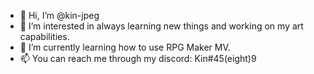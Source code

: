 - 👋 Hi, I’m @kin-jpeg
- 👀 I’m interested in always learning new things and working on my art capabilities.
- 🌱 I’m currently learning how to use RPG Maker MV.
- 📫 You can reach me through my discord: Kin#45(eight)9

<!---
kin-jpeg/kin-jpeg is a ✨ special ✨ repository because its `README.md` (this file) appears on your GitHub profile.
You can click the Preview link to take a look at your changes.
--->
